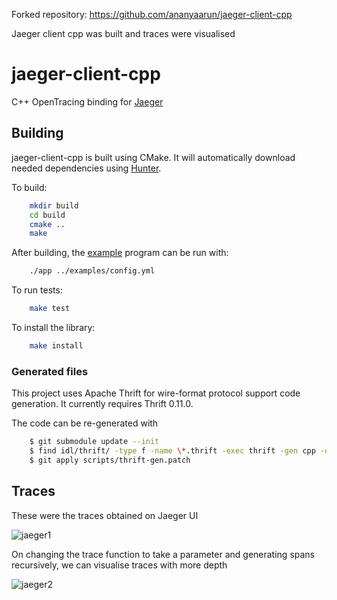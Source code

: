 Forked repository: https://github.com/ananyaarun/jaeger-client-cpp

Jaeger client cpp was built and traces were visualised

# jaeger-client-cpp
C++ OpenTracing binding for [Jaeger](https://www.jaegertracing.io/)

## Building

jaeger-client-cpp is built using CMake. It will automatically download
needed dependencies using [Hunter](https://docs.hunter.sh/en/latest/).

To build:

```bash
    mkdir build
    cd build
    cmake ..
    make
```

After building, the [example](./examples/App.cpp) program can be run
with:

```bash
    ./app ../examples/config.yml
```

To run tests:

```bash
    make test
```

To install the library:

```bash
    make install
```

### Generated files

This project uses Apache Thrift for wire-format protocol support code
generation. It currently requires Thrift 0.11.0.

The code can be re-generated with

```bash
    $ git submodule update --init
    $ find idl/thrift/ -type f -name \*.thrift -exec thrift -gen cpp -out src/jaegertracing/thrift-gen {} \;
    $ git apply scripts/thrift-gen.patch
```

## Traces
These were the traces obtained on Jaeger UI

![jaeger1](https://user-images.githubusercontent.com/32260628/55513833-4f712e00-5684-11e9-9e45-5a09599da116.png)

On changing the trace function to take a parameter and generating spans recursively, we can visualise traces with more depth

![jaeger2](https://user-images.githubusercontent.com/32260628/55513927-80e9f980-5684-11e9-8a97-a868f2ae1a8a.jpeg)
